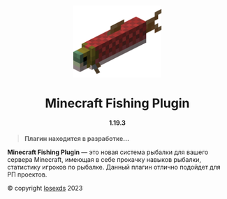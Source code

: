 <p align="center">
    <img src="photo.png" width="40%" alt="Banner">
</p>

<h1 align="center">Minecraft Fishing Plugin</h1>
<h4 align="center">1.19.3</h4>

> **Плагин находится в разработке...**

**Minecraft Fishing Plugin** — это новая система рыбалки для вашего сервера Minecraft, имеющая в себе прокачку навыков рыбалки, статистику игроков по рыбалке. Данный плагин отлично подойдет для РП проектов.

<p align="left">© copyright <a href="https://github.com/losexds">losexds</a> 2023</p>